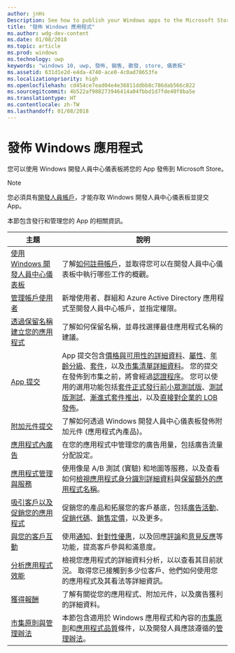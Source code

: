 ```yaml
---
author: jnHs
Description: See how to publish your Windows apps to the Microsoft Store.
title: "發佈 Windows 應用程式"
ms.author: wdg-dev-content
ms.date: 01/08/2018
ms.topic: article
ms.prod: windows
ms.technology: uwp
keywords: "windows 10, uwp, 發佈, 銷售, 散發, store, 儀表板"
ms.assetid: 631d1e2d-e4da-4740-ace0-4c0ad78653fe
ms.localizationpriority: high
ms.openlocfilehash: cd454ce7ead04e4e36811ddbb8c786dab566c822
ms.sourcegitcommit: 4b522af988273946414a04fbbd1d7fde40f8ba5e
ms.translationtype: HT
ms.contentlocale: zh-TW
ms.lasthandoff: 01/08/2018
---
```

# <a name="publish-windows-apps"></a>發佈 Windows 應用程式

您可以使用 Windows 開發人員中心儀表板將您的 App 發佈到 Microsoft Store。 

> [!NOTE]
> 您必須具有[開發人員帳戶](http://go.microsoft.com/fwlink/p/?LinkId=615100)，才能存取 Windows 開發人員中心儀表板並提交 App。

本節包含發行和管理您的 App 的相關資訊。

| **主題** | **說明** |
|-----------|-----------------|
| [使用 Windows 開發人員中心儀表板](using-the-windows-dev-center-dashboard.md) | 了解[如何註冊帳戶](opening-a-developer-account.md)，並取得您可以在開發人員中心儀表板中執行哪些工作的概觀。 |
| [管理帳戶使用者](manage-account-users.md) | 新增使用者、群組和 Azure Active Directory 應用程式至開發人員中心帳戶，並指定權限。 |
| [透過保留名稱建立您的應用程式](create-your-app-by-reserving-a-name.md) | 了解如何保留名稱，並尋找選擇最佳應用程式名稱的建議。 |
| [App 提交](app-submissions.md) | App 提交包含[價格與可用性的詳細資料](set-app-pricing-and-availability.md)、[屬性](enter-app-properties.md)、[年齡分級](age-ratings.md)、[套件](upload-app-packages.md)，以及[市集清單詳細資料](create-app-store-listings.md)。 您的提交在發佈到市集之前，將會經過[認證程序](the-app-certification-process.md)。 您可以使用的選用功能包括[套件正式發行前小眾測試版](package-flights.md)、[測試版測試](beta-testing-and-targeted-distribution.md)、[漸進式套件推出](gradual-package-rollout.md)，以及[直接對企業的 LOB 發佈](distribute-lob-apps-to-enterprises.md)。 |
| [附加元件提交](add-on-submissions.md) | 了解如何透過 Windows 開發人員中心儀表板發佈附加元件 (應用程式內產品)。 |
| [應用程式內廣告](in-app-ads.md) | 在您的應用程式中管理您的廣告用量，包括廣告流量分配設定。 |
| [應用程式管理與服務](app-management-and-services.md) | 使用像是 A/B 測試 (實驗) 和地圖等服務，以及查看如何[檢視應用程式身分識別詳細資料](view-app-identity-details.md)與[保留額外的應用程式名稱](manage-app-names.md)。 |
| [吸引客戶以及促銷您的應用程式](attract-customers-and-promote-your-apps.md) | 促銷您的產品和拓展您的客戶基底，包括[廣告活動](create-an-ad-campaign-for-your-app.md)、[促銷代碼](generate-promotional-codes.md)、[銷售定價](put-apps-and-add-ons-on-sale.md)，以及更多。 |
| [與您的客戶互動](engage-with-your-customers.md) | 使用[通知](send-push-notifications-to-your-apps-customers.md)、[針對性優惠](use-targeted-offers-to-maximize-engagement-and-conversions.md)，以及回應[評論](respond-to-customer-reviews.md)和[意見反應](respond-to-customer-feedback.md)等功能，提高客戶參與和滿意度。 
| [分析應用程式效能](analytics.md) | 檢視您應用程式的詳細資料分析，以以查看其目前狀況。 取得您已接觸到多少位客戶、他們如何使用您的應用程式及其看法等詳細資訊。|
| [獲得報酬](getting-paid-apps.md) | 了解有關從您的應用程式、附加元件，以及廣告獲利的詳細資料。 |
| [市集原則與管理辦法](https://docs.microsoft.com/legal/windows/agreements/store-policies-and-code-of-conduct) | 本節包含適用於 Windows 應用程式和內容的[市集原則](https://docs.microsoft.com/legal/windows/agreements/store-policies)和[應用程式品質](https://docs.microsoft.com/legal/windows/agreements/store-app-quality)條件，以及開發人員應該遵循的[管理辦法](https://docs.microsoft.com/legal/windows/agreements/store-developer-code-of-conduct)。 |
 
